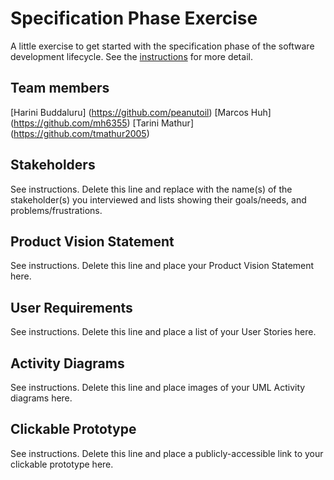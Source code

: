 # Specification Phase Exercise

A little exercise to get started with the specification phase of the software development lifecycle. See the [instructions](instructions.md) for more detail.

## Team members
[Harini Buddaluru] (https://github.com/peanutoil)
[Marcos Huh] (https://github.com/mh6355)
[Tarini Mathur] (https://github.com/tmathur2005)


## Stakeholders

See instructions. Delete this line and replace with the name(s) of the stakeholder(s) you interviewed and lists showing their goals/needs, and problems/frustrations.

## Product Vision Statement

See instructions. Delete this line and place your Product Vision Statement here.

## User Requirements

See instructions. Delete this line and place a list of your User Stories here.

## Activity Diagrams

See instructions. Delete this line and place images of your UML Activity diagrams here.

## Clickable Prototype

See instructions. Delete this line and place a publicly-accessible link to your clickable prototype here.
